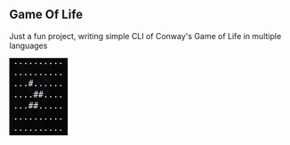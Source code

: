 ## Game Of Life

Just a fun project, writing simple CLI of Conway's Game of Life in multiple languages

![Screenshot](./thumbnail.png)
